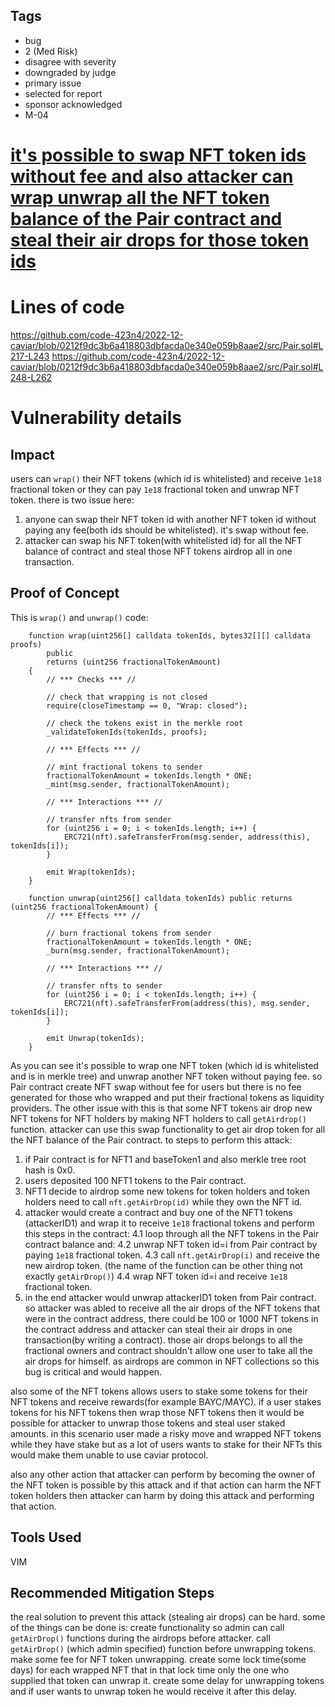 ## Tags

- bug
- 2 (Med Risk)
- disagree with severity
- downgraded by judge
- primary issue
- selected for report
- sponsor acknowledged
- M-04

# [it's possible to swap NFT token ids without fee and also attacker can wrap unwrap all the NFT token balance of the Pair contract and steal their air drops for those token ids](https://github.com/code-423n4/2022-12-caviar-findings/issues/367) 

# Lines of code

https://github.com/code-423n4/2022-12-caviar/blob/0212f9dc3b6a418803dbfacda0e340e059b8aae2/src/Pair.sol#L217-L243
https://github.com/code-423n4/2022-12-caviar/blob/0212f9dc3b6a418803dbfacda0e340e059b8aae2/src/Pair.sol#L248-L262


# Vulnerability details

## Impact
users can `wrap()` their NFT tokens (which id is whitelisted) and receive `1e18` fractional token or they can pay `1e18` fractional token and unwrap NFT token. there is two issue here:
1. anyone can swap their NFT token id with another NFT token id without paying any fee(both ids should be whitelisted). it's swap without fee.
2. attacker can swap his NFT token(with whitelisted id) for all the NFT balance of contract and steal those NFT tokens airdrop all in one transaction.

## Proof of Concept
This is `wrap()` and `unwrap()` code:
```
    function wrap(uint256[] calldata tokenIds, bytes32[][] calldata proofs)
        public
        returns (uint256 fractionalTokenAmount)
    {
        // *** Checks *** //

        // check that wrapping is not closed
        require(closeTimestamp == 0, "Wrap: closed");

        // check the tokens exist in the merkle root
        _validateTokenIds(tokenIds, proofs);

        // *** Effects *** //

        // mint fractional tokens to sender
        fractionalTokenAmount = tokenIds.length * ONE;
        _mint(msg.sender, fractionalTokenAmount);

        // *** Interactions *** //

        // transfer nfts from sender
        for (uint256 i = 0; i < tokenIds.length; i++) {
            ERC721(nft).safeTransferFrom(msg.sender, address(this), tokenIds[i]);
        }

        emit Wrap(tokenIds);
    }

    function unwrap(uint256[] calldata tokenIds) public returns (uint256 fractionalTokenAmount) {
        // *** Effects *** //

        // burn fractional tokens from sender
        fractionalTokenAmount = tokenIds.length * ONE;
        _burn(msg.sender, fractionalTokenAmount);

        // *** Interactions *** //

        // transfer nfts to sender
        for (uint256 i = 0; i < tokenIds.length; i++) {
            ERC721(nft).safeTransferFrom(address(this), msg.sender, tokenIds[i]);
        }

        emit Unwrap(tokenIds);
    }
```
As you can see it's possible to wrap one NFT token (which id is whitelisted and is in merkle tree) and unwrap another NFT token without paying fee. so Pair contract create NFT swap without fee for users but there is no fee generated for those who wrapped and put their fractional tokens as liquidity providers.
The other issue with this is that some NFT tokens air drop new NFT tokens for NFT holders by making NFT holders to call `getAirdrop()` function. attacker can use this swap functionality to get air drop token for all the NFT balance of the Pair contract. to steps to perform this attack:
1. if Pair contract is for NFT1 and baseToken1 and also merkle tree root hash is 0x0.
2. users deposited 100 NFT1 tokens to the Pair contract.
3. NFT1 decide to airdrop some new tokens for token holders and token holders need to call `nft.getAirDrop(id)` while they own the NFT id.
4. attacker would create a contract and buy one of the NFT1 tokens (attackerID1) and wrap it to receive `1e18` fractional tokens and perform this steps in the contract:
4.1 loop through all the NFT tokens in the Pair contract balance and:
4.2 unwrap NFT token id=i from Pair contract by paying `1e18` fractional token.
4.3 call `nft.getAirDrop(i)` and receive the new airdrop token. (the name of the function can be other thing not exactly `getAirDrop()`)
4.4 wrap NFT token id=i and receive `1e18` fractional token.
5. in the end attacker would unwrap attackerID1 token from Pair contract.
so attacker was abled to receive all the air drops of the NFT tokens that were in the contract address, there could be 100 or 1000 NFT tokens in the contract address and attacker can steal their air drops in one transaction(by writing a contract). those air drops belongs to all the fractional owners and contract shouldn't allow one user to take all the air drops for himself. as airdrops are common in NFT collections so this bug is critical and would happen.

also some of the NFT tokens allows users to stake some tokens for their NFT tokens and receive rewards(for example BAYC/MAYC). if a user stakes tokens for his NFT tokens then wrap those NFT tokens then it would be possible for attacker to unwrap those tokens and steal user staked amounts. in this scenario user made a risky move and wrapped NFT tokens while they have stake but as a lot of users wants to stake for their NFTs this would make them unable to use caviar protocol.

also any other action that attacker can perform by becoming the owner of the NFT token is possible by this attack and if that action can harm the NFT token holders then attacker can harm by doing this attack and performing that action.

## Tools Used
VIM

## Recommended Mitigation Steps
the real solution to prevent this attack (stealing air drops) can be hard. some of the things can be done is:
create functionality so admin can call `getAirDrop()` functions during the airdrops before attacker.
call `getAirDrop()` (which admin specified) function before unwrapping tokens.
make some fee for NFT token unwrapping.
create some lock time(some days) for each wrapped NFT that in that lock time only the one who supplied that token can unwrap it.
create some delay for unwrapping tokens and if user wants to unwrap token he would receive it after this delay.
